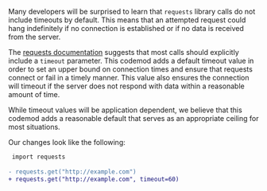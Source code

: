 Many developers will be surprised to learn that `requests` library calls do not include timeouts by default. This means that an attempted request could hang indefinitely if no connection is established or if no data is received from the server. 

The [requests documentation](https://requests.readthedocs.io/en/latest/user/advanced/#timeouts) suggests that most calls should explicitly include a `timeout` parameter. This codemod adds a default timeout value in order to set an upper bound on connection times and ensure that requests connect or fail in a timely manner. This value also ensures the connection will timeout if the server does not respond with data within a reasonable amount of time. 

While timeout values will be application dependent, we believe that this codemod adds a reasonable default that serves as an appropriate ceiling for most situations. 

Our changes look like the following:
```diff
 import requests
 
- requests.get("http://example.com")
+ requests.get("http://example.com", timeout=60)
```
